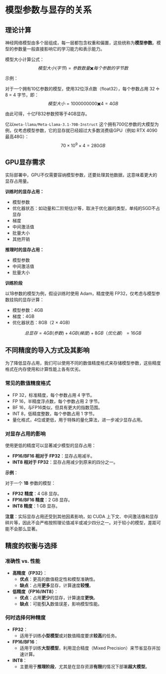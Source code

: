 # 模型参数与显存的关系

## 理论计算

神经网络模型由多个层组成，每一层都包含权重和偏置，这些统称为**模型参数**。模型的参数量一般直接影响它的学习能力和表示能力。

模型大小计算公式：
$$
模型大小(字节) = 参数数量✖️每个参数的字节数
$$
示例：

对于一个拥有10亿参数的模型，使用32位浮点数（float32），每个参数占用 32 ➗ 8 = 4 字节，即：
$$
模型大小 = 1000000000 ✖️ 4 = 4GB
$$
由此可得，十亿FB32参数预等于4GB显存。

亿以`meta-llama/Meta-Llama-3.1-70B-Instruct` 这个拥有700亿参数的大模型为例，仅考虑模型参数，它的显存就已经超过大多数消费级GPU（例如 RTX 4090 最高48G）：
$$
70 \times 10^9 \times 4 = 280GB
$$

## GPU显存需求

实际部署中，GPU不仅需要容纳模型参数，还要处理其他数据，这意味着更大的显存占用量。

**训练时的显存占用：**

- 模型参数
- 优化器状态：如动量和二阶矩估计等，取决于优化器的类型，单纯的SGD不占显存
- 梯度
- 中间激活值
- 批量大小
- 其他开销

**推理时的显存占用：**

- 模型参数
- 中间激活值
- 批量大小

**训练阶段**

以1B参数的模型为例，假设训练时使用 Adam，精度使用 FP32，仅考虑与模型参数挂钩的显存计算：

- 模型参数：4GB
- 梯度：4GB
- 优化器状态：8GB（2 $\times$ 4GB)

$$
总显存 = 4GB(参数) + 4GB(梯度) + 8GB（优化器） = 16GB
$$

## 不同精度的导入方式及其影响

为了降低显存占用，我们可以使用不同的数值精度格式来存储模型参数，这些精度格式在内存使用和计算性能上各有优劣。

### **常见的数值精度格式**

- FP 32，标准精度，每个参数占用 4 字节。
- FP 16，半精度浮点数，每个参数占用 2 字节。
- BF 16，与FP16类似，但具有更大的指数范围。
- INT 8，低精度整数，每个参数占用 1 字节。
- 量化格式，4位或更低，用于特殊的量化算法，进一步减少显存占用。

### 对显存占用的影响

使用更低的精度可以显著减少模型的显存占用：

- **FP16/BF16 相对于 FP32**：显存占用减半。
- **INT8 相对于 FP32**：显存占用减少到原来的四分之一。

**示例**：

对于一个 **1B** 参数的模型：

- **FP32 精度**：4 GB 显存。
- **FP16/BF16 精度**：2 GB 显存。
- **INT8 精度**：1 GB 显存。

**注意**：实际显存占用还受到其他因素影响，如 CUDA 上下文、中间激活值和显存碎片等，因此不会严格按照理论值减半或减少四分之一。对于较小的模型，差距可能不会那么显著。

## 精度的权衡与选择

### 准确性 vs. 性能

- **高精度（FP32）**：
  - **优点**：更高的数值稳定性和模型准确性。
  - **缺点**：占用**更多**显存，计算速度**较慢**。
- **低精度（FP16/INT8）**：
  - **优点**：占用**更少**的显存，计算速度**更快**。
  - **缺点**：可能**引入**数值误差，影响模型性能。

### 何时选择何种精度

- **FP32**：
  - 适用于训练**小型模型**或对数值精度要求**较高**的任务。
- **FP16/BF16**：
  - 适用于训练**大型模型**，利用混合精度（Mixed Precision）来节省显存并加速计算。
- **INT8**：
  - 主要用于**推理阶段**，尤其是在显存资源**有限**的情况下部署**超大模型**。

